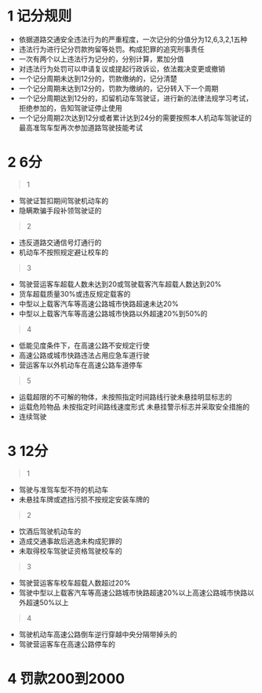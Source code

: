 # 1 记分规则
- 依据道路交通安全违法行为的严重程度，一次记分的分值分为12,6,3,2,1五种
- 违法行为进行记分罚款拘留等处罚。构成犯罪的追究刑事责任
- 一次有两个以上违法行为记分的，分别计算，累加分值
- 对违法行为处罚可以申请复议或提起行政诉讼，依法裁决变更或撤销
- 一个记分周期未达到12分的，罚款缴纳的，记分清楚
- 一个记分周期未达到12分的，罚款为缴纳的，记分转入下一个周期
- 一个记分周期达到12分的，扣留机动车驾驶证，进行新的法律法规学习考试，拒绝参加的，告知驾驶证停止使用
- 一个记分周期2次达到12分或者累计达到24分的需要按照本人机动车驾驶证的最高准驾车型再次参加道路驾驶技能考试
# 2 6分
>1
- 驾驶证暂扣期间驾驶机动车的
- 隐瞒欺骗手段补领驾驶证的
>2
- 违反道路交通信号灯通行的
- 机动车不按照规定避让校车的
>3
- 驾驶营运客车超载人数未达到20或驾驶载客汽车超载人数达到20%
- 货车超载质量30%或违反规定载客的
- 中型以上载客汽车等高速公路城市快路超速未达20%
- 中型以上载客汽车等高速公路城市快路以外超速20%到50%的
>4
- 低能见度条件下，在高速公路不安规定行使
- 高速公路或城市快路违法占用应急车道行驶
- 营运客车以外机动车在高速公路车道停车
>5
- 运载超限的不可解的物体，未按照指定时间路线行驶未悬挂明显标志的
- 运载危险物品 未按指定时间路线速度形式 未悬挂警示标志并采取安全措施的
- 连续驾驶
# 3 12分
>1
- 驾驶与准驾车型不符的机动车
- 未悬挂车牌或遮挡污损不按规定安装车牌的
>2
- 饮酒后驾驶机动车的
- 造成交通事故后逃逸未构成犯罪的
- 未取得校车驾驶证资格驾驶校车的
>3
- 驾驶营运客车校车超载人数超过20%
- 驾驶中型以上载客汽车等高速公路城市快路超速20%以上高速公路城市快路以外超速50%以上
>4
- 驾驶机动车高速公路倒车逆行穿越中央分隔带掉头的
- 驾驶营运客车在高速公路停车的



# 4 罚款200到2000